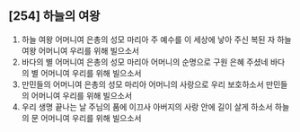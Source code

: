 ## [254] 하늘의 여왕

1) 하늘 여왕 어머니여 은총의 성모 마리아 주 예수를 이 세상에 낳아 주신 복된 자 하늘 여왕 어머니여 우리를 위해 빌으소서
2) 바다의 별 어머니여 은총의 성모 마리아 어머니의 순명으로 구원 은혜 주셨네 바다의 별 어머니여 우리를 위해 빌으소서
3) 만민들의 어머니여 은총의 성모 마리아 어머니의 사랑으로 우리 보호하소서 만민들의 어머니여 우리를 위해 빌으소서
4) 우리 생명 끝나는 날 주님의 품에 이끄사 아버지의 사랑 안에 길이 살게 하소서 하늘의 문 어머니여 우리를 위해 빌으소서

